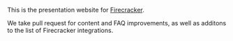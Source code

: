 This is the presentation website for
[Firecracker](https://github.com/firecracker-microvm/firecracker).

We take pull request for content and FAQ improvements, as well as additons to
the list of Firecracker integrations.
